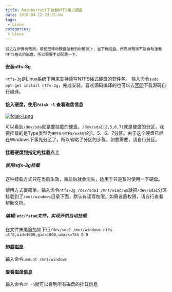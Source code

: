 ```yaml
---
title: Raspberrypi下挂载NTFS格式硬盘
date: 2018-04-12 23:31:04
tags:
 - Linux
categories:
 - Linux
---
```


`最近在折腾树莓派，顺便把移动硬盘挂载到树莓派上，当下载磁盘。然而树莓派不能自动挂载NFTS格式的磁盘，所以需要手动配置一下。`
#### 安装ntfs-3g
`ntfs-3g`是Linux系统下用来支持读写NTFS格式硬盘的软件包。
输入命令`sudo apt-get install ntfs-3g`，完成安装。喜欢源码编译的也可以去[官网](https://www.tuxera.com/community/open-source-ntfs-3g/)下载源码自行编译。
#### 接入硬盘，使用`fdisk -l` 查看磁盘信息
[![fdisk-l.png](https://i.loli.net/2018/04/12/5acf7844e2b9d.png)](https://i.loli.net/2018/04/12/5acf7844e2b9d.png)

可以看到`/dev/sda`就是要挂载的硬盘。`/dev/sda1(2,5,6,7)`就是硬盘的分区，我要挂载的是Type类型为`HPFS/NTFS/exFAT`的1、5、6、7分区。由于这个硬盘已经在Windows下事先分区了，所以省略了分区的步骤。如要需要，请自行分区。

#### 挂载硬盘到指定的挂载点上
##### 使用ntfs-3g挂载

这种挂载方式只在当前生效，重启后就会消失，适用于只是暂时使用一下硬盘。

使用方式很简单，输入命令`ntfs-3g /dev/sda1 /mnt/windows`就把`/dev/sda1`分区挂载到了`/mnt/windows`目录下面，默认有读写权限。如需设置权限，请自行查看帮助文档。

##### 编辑`/etc/fstab`文件，实现开机自动挂载

在文件末尾追加如下行`/dev/sda1 /mnt/windows ntfs utf8,uid=1000,gid=1000,umask=755 0 0`

#### 卸载磁盘
输入命令`umount /mnt/windows`
#### 查看磁盘信息
输入命令`df -h`就可以看到所有磁盘的挂载信息

